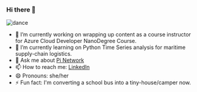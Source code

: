 ### Hi there 👋

![dance](https://i.ibb.co/M8FgXTZ/anh-hello.gif)

- 🔭 I’m currently working on wrapping up content as a course instructor for Azure Cloud Developer NanoDegree Course.    
- 🌱 I’m currently learning on Python Time Series analysis for maritime supply-chain logistics.    
- 💬 Ask me about [Pi Network](https://medium.com/@akhoang88/4-reasons-why-you-should-and-should-not-jump-on-the-new-pi-coin-cryptocurrency-craze-857d651866cf)  
- 📫 How to reach me:  [LinkedIn](https://www.linkedin.com/in/anhkimhoang/)  
- 😄 Pronouns: she/her
- ⚡ Fun fact: I'm converting a school bus into a tiny-house/camper now.  
